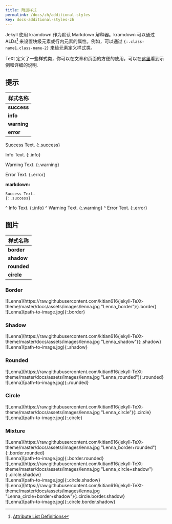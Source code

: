 ```yaml
---
title: 附加样式
permalink: /docs/zh/additional-styles
key: docs-additional-styles-zh
---
```


Jekyll 使用 kramdown 作为默认 Markdown 解释器。kramdown 可以通过 ALDs[^ALDs] 来设置块级元素或行内元素的属性。例如，可以通过 `{:.class-name1.class-name-2}` 来给元素定义样式类。

TeXt 定义了一些样式类，你可以在文章和页面的方便的使用，可以在[这里](https://tianqi.name/jekyll-TeXt-theme/post/2017/08/08/additional-styles.html)看到示例和详细的说明.

[^ALDs]: [Attribute List Definitions](https://kramdown.gettalong.org/syntax.html#attribute-list-definitions)

## 提示

| 样式名称 |
| ---- |
| **success** |
| **info** |
| **warning** |
| **error** |

Success Text.
{:.success}

Info Text.
{:.info}

Warning Text.
{:.warning}

Error Text.
{:.error}

**markdown:**

    Success Text.
    {:.success}
^
    Info Text.
    {:.info}
^
    Warning Text.
    {:.warning}
^
    Error Text.
    {:.error}

## 图片

| 样式名称 |
| ---- |
| **border** |
| **shadow** |
| **rounded** |
| **circle** |

### Border

<div class="gird-containre">
<div class="grid grid--p-2">
<div class="cell cell--4 cell--sm-12" markdown="1">
![Lenna](https://raw.githubusercontent.com/kitian616/jekyll-TeXt-theme/master/docs/assets/images/lenna.jpg "Lenna_border"){:.border}
</div>
<div class="cell cell--auto cell--sm-12" markdown="1">
    ![Lenna](path-to-image.jpg){:.border}
</div>
</div>
</div>

### Shadow

<div class="gird-containre">
<div class="grid grid--p-2">
<div class="cell cell--4 cell--sm-12" markdown="1">
![Lenna](https://raw.githubusercontent.com/kitian616/jekyll-TeXt-theme/master/docs/assets/images/lenna.jpg "Lenna_shadow"){:.shadow}
</div>
<div class="cell cell--auto cell--sm-12" markdown="1">
    ![Lenna](path-to-image.jpg){:.shadow}
</div>
</div>
</div>

### Rounded

<div class="gird-containre">
<div class="grid grid--p-2">
<div class="cell cell--4 cell--sm-12" markdown="1">
![Lenna](https://raw.githubusercontent.com/kitian616/jekyll-TeXt-theme/master/docs/assets/images/lenna.jpg "Lenna_rounded"){:.rounded}
</div>
<div class="cell cell--auto cell--sm-12" markdown="1">
    ![Lenna](path-to-image.jpg){:.rounded}
</div>
</div>
</div>

### Circle

<div class="gird-containre">
<div class="grid grid--p-2">
<div class="cell cell--4 cell--sm-12" markdown="1">
![Lenna](https://raw.githubusercontent.com/kitian616/jekyll-TeXt-theme/master/docs/assets/images/lenna.jpg "Lenna_circle"){:.circle}
</div>
<div class="cell cell--auto cell--sm-12" markdown="1">
    ![Lenna](path-to-image.jpg){:.circle}
</div>
</div>
</div>

### Mixture

<div class="gird-containre">
<div class="grid grid--p-2">
<div class="cell cell--4 cell--sm-12" markdown="1">
![Lenna](https://raw.githubusercontent.com/kitian616/jekyll-TeXt-theme/master/docs/assets/images/lenna.jpg "Lenna_border+rounded"){:.border.rounded}
</div>
<div class="cell cell--auto cell--sm-12" markdown="1">
    ![Lenna](path-to-image.jpg){:.border.rounded}
</div>
</div>
</div>

<div class="gird-containre">
<div class="grid grid--p-2">
<div class="cell cell--4 cell--sm-12" markdown="1">
![Lenna](https://raw.githubusercontent.com/kitian616/jekyll-TeXt-theme/master/docs/assets/images/lenna.jpg "Lenna_circle+shadow"){:.circle.shadow}
</div>
<div class="cell cell--auto cell--sm-12" markdown="1">
    ![Lenna](path-to-image.jpg){:.circle.shadow}
</div>
</div>
</div>

<div class="gird-containre">
<div class="grid grid--p-2">
<div class="cell cell--4 cell--sm-12" markdown="1">
![Lenna](https://raw.githubusercontent.com/kitian616/jekyll-TeXt-theme/master/docs/assets/images/lenna.jpg "Lenna_circle+border+shadow"){:.circle.border.shadow}
</div>
<div class="cell cell--auto cell--sm-12" markdown="1">
    ![Lenna](path-to-image.jpg){:.circle.border.shadow}
</div>
</div>
</div>